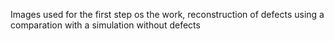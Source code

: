 Images used for the first step os the work, reconstruction of defects using a comparation with a simulation without defects
